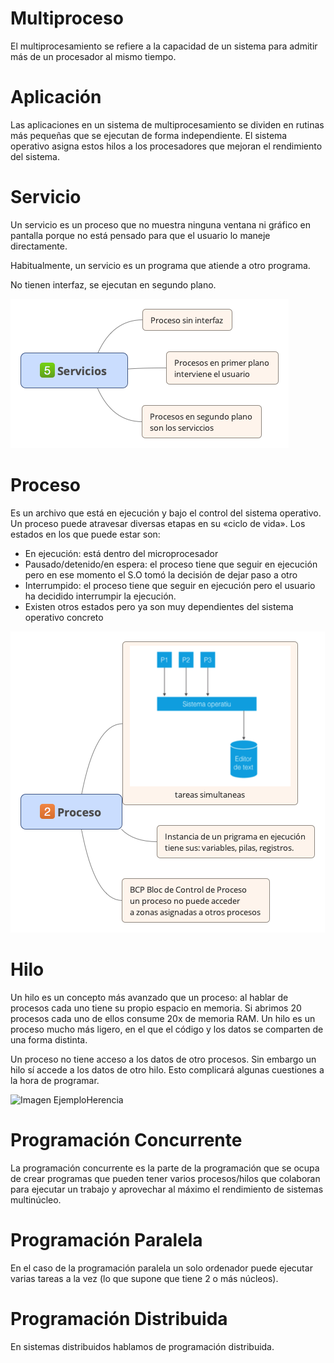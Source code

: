 # Multiproceso

El multiprocesamiento se refiere a la capacidad de un sistema para admitir más de un procesador al mismo tiempo.

# Aplicación

Las aplicaciones en un sistema de multiprocesamiento se dividen en rutinas más pequeñas que se ejecutan de forma independiente. El sistema operativo asigna estos hilos a los procesadores que mejoran el rendimiento del sistema.

# Servicio

Un servicio es un proceso que no muestra ninguna ventana ni gráfico en pantalla porque no está pensado para que el usuario lo maneje directamente.

Habitualmente, un servicio es un programa que atiende a otro programa.

No tienen interfaz, se ejecutan en segundo plano.

![Imagen EjemploHerencia](https://raw.githubusercontent.com/rhinfx/PSP/master/EjerciciosProcesos/1%20-%20Definiciones%20Procesos/img/Servicios.png)


# Proceso

Es un archivo que está en ejecución y bajo el control del sistema operativo. Un proceso puede atravesar diversas etapas en su «ciclo de vida». Los estados en los que puede estar son:

- En ejecución: está dentro del microprocesador
- Pausado/detenido/en espera: el proceso tiene que seguir en ejecución pero en ese momento el S.O tomó la decisión de dejar paso a otro
- Interrumpido: el proceso tiene que seguir en ejecución pero el usuario ha decidido interrumpir la ejecución.
- Existen otros estados pero ya son muy dependientes del sistema operativo concreto

![Imagen EjemploHerencia](https://raw.githubusercontent.com/rhinfx/PSP/master/EjerciciosProcesos/1%20-%20Definiciones%20Procesos/img/Proceso2-1.png)


# Hilo

Un hilo es un concepto más avanzado que un proceso: al hablar de procesos cada uno tiene su propio espacio en memoria. Si abrimos 20 procesos cada uno de ellos consume 20x de memoria RAM. Un hilo es un proceso mucho más ligero, en el que el código y los datos se comparten de una forma distinta.

Un proceso no tiene acceso a los datos de otro procesos. Sin embargo un hilo sí accede a los datos de otro hilo. Esto complicará algunas cuestiones a la hora de programar.

![Imagen EjemploHerencia](http://blog.elinsti.com/wp-content/uploads/2018/10/Ejercicio-Herencia-Java.jpg)


# Programación Concurrente

La programación concurrente es la parte de la programación que se ocupa de crear programas que pueden tener varios procesos/hilos que colaboran para ejecutar un trabajo y aprovechar al máximo el rendimiento de sistemas multinúcleo.



# Programación Paralela

 En el caso de la programación paralela un solo ordenador puede ejecutar varias tareas a la vez (lo que supone que tiene 2 o más núcleos).
 
 

# Programación Distribuida

En sistemas distribuidos hablamos de programación distribuida.


